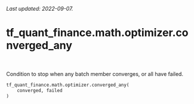 <!--
This file is generated by a tool. Do not edit directly.
For open-source contributions the docs will be updated automatically.
-->

*Last updated: 2022-09-07.*

<div itemscope itemtype="http://developers.google.com/ReferenceObject">
<meta itemprop="name" content="tf_quant_finance.math.optimizer.converged_any" />
<meta itemprop="path" content="Stable" />
</div>

# tf_quant_finance.math.optimizer.converged_any

<!-- Insert buttons and diff -->

<table class="tfo-notebook-buttons tfo-api" align="left">
</table>



Condition to stop when any batch member converges, or all have failed.

```python
tf_quant_finance.math.optimizer.converged_any(
    converged, failed
)
```



<!-- Placeholder for "Used in" -->
